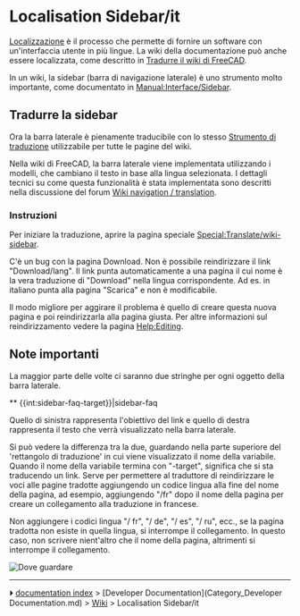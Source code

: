 # Localisation Sidebar/it
[Localizzazione](Localisation/it.md) è il processo che permette di fornire un software con un\'interfaccia utente in più lingue. La wiki della documentazione può anche essere localizzata, come descritto in [Tradurre il wiki di FreeCAD](Localisation/it#Tradurre_il_wiki.md).

In un wiki, la sidebar (barra di navigazione laterale) è uno strumento molto importante, come documentato in [Manual:Interface/Sidebar](http://www.mediawiki.org/wiki/Manual:Interface/Sidebar).

## Tradurre la sidebar 

Ora la barra laterale è pienamente traducibile con lo stesso [Strumento di traduzione](http://www.mediawiki.org/wiki/Help:Extension:Translate) utilizzabile per tutte le pagine del wiki.

Nella wiki di FreeCAD, la barra laterale viene implementata utilizzando i modelli, che cambiano il testo in base alla lingua selezionata. I dettagli tecnici su come questa funzionalità è stata implementata sono descritti nella discussione del forum [Wiki navigation / translation](http://forum.freecadweb.org/viewtopic.php?f=21&t=9687&start=10#p80441).

### Instruzioni

Per iniziare la traduzione, aprire la pagina speciale [Special:Translate/wiki-sidebar](Special:Translate/wiki-sidebar.md).

C\'è un bug con la pagina Download. Non è possibile reindirizzare il link \"Download/lang\". Il link punta automaticamente a una pagina il cui nome è la vera traduzione di \"Download\" nella lingua corrispondente. Ad es. in italiano punta alla pagina \"Scarica\" e non è modificabile.

Il modo migliore per aggirare il problema è quello di creare questa nuova pagina e poi reindirizzarla alla pagina giusta. Per altre informazioni sul reindirizzamento vedere la pagina [Help:Editing](Help:Editing/it.md).

## Note importanti 

La maggior parte delle volte ci saranno due stringhe per ogni oggetto della barra laterale.

** {{int:sidebar-faq-target}}|sidebar-faq

Quello di sinistra rappresenta l\'obiettivo del link e quello di destra rappresenta il testo che verrà visualizzato nella barra laterale.

Si può vedere la differenza tra la due, guardando nella parte superiore del \'rettangolo di traduzione\' in cui viene visualizzato il nome della variabile. Quando il nome della variabile termina con \"-target\", significa che si sta traducendo un link. Serve per permettere al traduttore di reindirizzare le voci alle pagine tradotte aggiungendo un codice lingua alla fine del nome della pagina, ad esempio, aggiungendo \"/fr\" dopo il nome della pagina per creare un collegamento alla traduzione in francese.

Non aggiungere i codici lingua \"/ fr\", \"/ de\", \"/ es\", \"/ ru\", ecc., se la pagina tradotta non esiste in quella lingua, si interrompe il collegamento. In questo caso, non scrivere nient\'altro che il nome della pagina, altrimenti si interrompe il collegamento.

![Dove guardare](images/Translate-sidebar-instruction.png )



---
⏵ [documentation index](../README.md) > [Developer Documentation](Category_Developer Documentation.md) > [Wiki](Category_Wiki.md) > Localisation Sidebar/it
